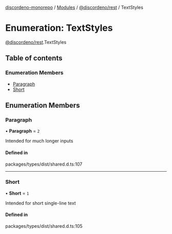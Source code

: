 [discordeno-monorepo](../README.md) / [Modules](../modules.md) / [@discordeno/rest](../modules/discordeno_rest.md) / TextStyles

# Enumeration: TextStyles

[@discordeno/rest](../modules/discordeno_rest.md).TextStyles

## Table of contents

### Enumeration Members

- [Paragraph](discordeno_rest.TextStyles.md#paragraph)
- [Short](discordeno_rest.TextStyles.md#short)

## Enumeration Members

### Paragraph

• **Paragraph** = `2`

Intended for much longer inputs

#### Defined in

packages/types/dist/shared.d.ts:107

---

### Short

• **Short** = `1`

Intended for short single-line text

#### Defined in

packages/types/dist/shared.d.ts:105
